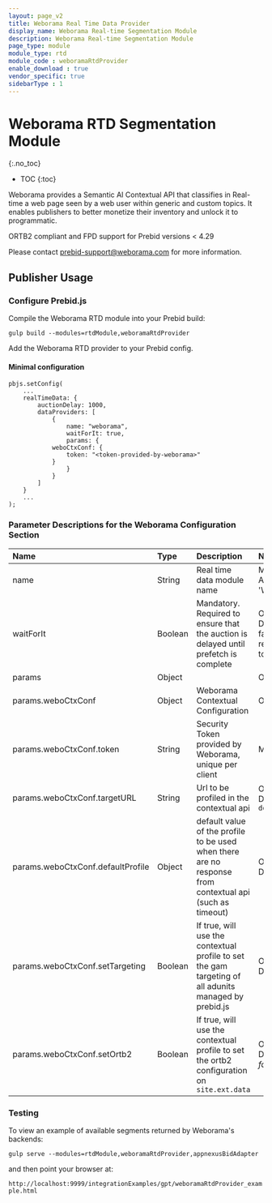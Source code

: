 ```yaml
---
layout: page_v2
title: Weborama Real Time Data Provider
display_name: Weborama Real-time Segmentation Module
description: Weborama Real-time Segmentation Module
page_type: module
module_type: rtd
module_code : weboramaRtdProvider
enable_download : true
vendor_specific: true
sidebarType : 1
---
```


# Weborama RTD Segmentation Module
{:.no_toc}

* TOC
{:toc}

Weborama provides a Semantic AI Contextual API that classifies in Real-time a web page seen by a web user within generic and custom topics. It enables publishers to better monetize their inventory and unlock it to programmatic.

ORTB2 compliant and FPD support for Prebid versions < 4.29

Please contact prebid-support@weborama.com for more information.

## Publisher Usage

### Configure Prebid.js

Compile the Weborama RTD module into your Prebid build:

`gulp build --modules=rtdModule,weboramaRtdProvider`

Add the Weborama RTD provider to your Prebid config.


#### Minimal configuration

```
pbjs.setConfig(
    ...
    realTimeData: {
        auctionDelay: 1000,
        dataProviders: [
            {
                name: "weborama",
                waitForIt: true,
                params: {
			weboCtxConf: {
				token: "<token-provided-by-weborama>"
			}
                }
            }
        ]
    }
    ...
);
```

### Parameter Descriptions for the Weborama Configuration Section

| Name  |Type | Description   | Notes  |
| :------------ | :------------ | :------------ |:------------ |
| name | String | Real time data module name | Mandatory. Always 'Weborama' |
| waitForIt | Boolean | Mandatory. Required to ensure that the auction is delayed until prefetch is complete | Optional. Defaults to false but recommended to true |
| params | Object | | Optional |
| params.weboCtxConf | Object | Weborama Contextual Configuration | Optional |
| params.weboCtxConf.token | String | Security Token provided by Weborama, unique per client | Mandatory |
| params.weboCtxConf.targetURL | String | Url to be profiled in the contextual api | Optional. Defaults to `document.URL` |
| params.weboCtxConf.defaultProfile | Object | default value of the profile to be used when there are no response from contextual api (such as timeout)| Optional. Default is `{}` |
| params.weboCtxConf.setTargeting|Boolean|If true, will use the contextual profile to set the gam targeting of all adunits managed by prebid.js| Optional. Default is *true*.|
| params.weboCtxConf.setOrtb2|Boolean|If true, will use the contextual profile to set the ortb2 configuration on `site.ext.data`| Optional. Default is *false*.|


### Testing

To view an example of available segments returned by Weborama's backends:

`gulp serve --modules=rtdModule,weboramaRtdProvider,appnexusBidAdapter`

and then point your browser at:

`http://localhost:9999/integrationExamples/gpt/weboramaRtdProvider_example.html`
